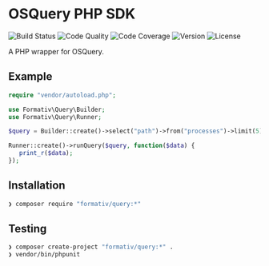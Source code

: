 # OSQuery PHP SDK

![Build Status](http://img.shields.io/travis/typedphp/composer-path-plugin.svg?style=flat-square)
![Code Quality](http://img.shields.io/scrutinizer/g/typedphp/composer-path-plugin.svg?style=flat-square)
![Code Coverage](http://img.shields.io/scrutinizer/coverage/g/typedphp/composer-path-plugin.svg?style=flat-square)
![Version](http://img.shields.io/packagist/v/typedphp/composer-path-plugin.svg?style=flat-square)
![License](http://img.shields.io/packagist/l/typedphp/composer-path-plugin.svg?style=flat-square)

A PHP wrapper for OSQuery.

## Example

```php
require "vendor/autoload.php";

use Formativ\Query\Builder;
use Formativ\Query\Runner;

$query = Builder::create()->select("path")->from("processes")->limit(5);

Runner::create()->runQuery($query, function($data) {
   print_r($data);
});
```

## Installation

```sh
❯ composer require "formativ/query:*"
```

## Testing

```sh
❯ composer create-project "formativ/query:*" .
❯ vendor/bin/phpunit
```
